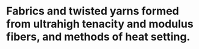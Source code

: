 # Fabrics and twisted yarns formed from ultrahigh tenacity and modulus fibers, and methods of heat setting.